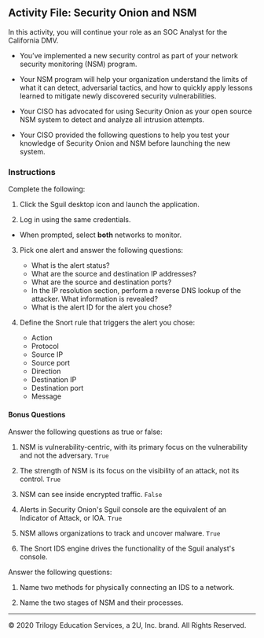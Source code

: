 ## Activity File: Security Onion and NSM

In this activity, you will continue your role as an SOC Analyst for the California DMV. 

- You’ve implemented a new security control as part of your network security monitoring (NSM) program.

- Your NSM program will help your organization understand the limits of what it can detect, adversarial tactics, and how to quickly apply lessons learned to mitigate newly discovered security vulnerabilities.

- Your CISO has advocated for using Security Onion as your open source NSM system to detect and analyze all intrusion attempts. 

- Your CISO provided the following questions to help you test your knowledge of Security Onion and NSM before launching the new system. 

### Instructions

Complete the following:

1. Click the Sguil desktop icon and launch the application.

2. Log in using the same credentials.

  - When prompted, select **both** networks to monitor. 
  
3. Pick one alert and answer the following questions:

    - What is the alert status?
    - What are the source and destination IP addresses?
    - What are the source and destination ports?
    - In the IP resolution section, perform a reverse DNS lookup of the attacker. What information is revealed?
    - What is the alert ID for the alert you chose?

4. Define the Snort rule that triggers the alert you chose:

    - Action
    - Protocol
    - Source IP
    - Source port
    - Direction
    - Destination IP
    - Destination port
    - Message

#### Bonus Questions

Answer the following questions as true or false:

1. NSM is vulnerability-centric, with its primary focus on the vulnerability and not the adversary. `True`


2. The strength of NSM is its focus on the visibility of an attack, not its control. `True`


3. NSM can see inside encrypted traffic. `False`


4. Alerts in Security Onion's Sguil console are the equivalent of an Indicator of Attack, or IOA. `True`


5. NSM allows organizations to track and uncover malware. `True`


6. The Snort IDS engine drives the functionality of the Sguil analyst's console. 


Answer the following questions:

1. Name two methods for physically connecting an IDS to a network.


2. Name the two stages of NSM and their processes.

---
© 2020 Trilogy Education Services, a 2U, Inc. brand. All Rights Reserved.
